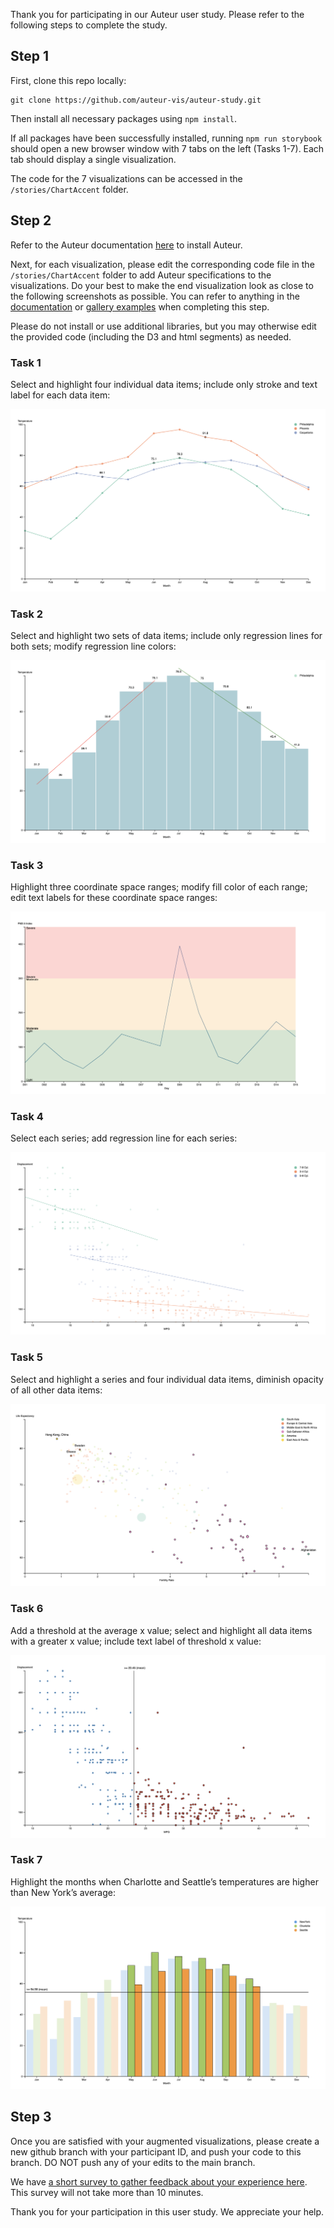 Thank you for participating in our Auteur user study. Please refer to the following steps to complete the study.

## Step 1

First, clone this repo locally:

```
git clone https://github.com/auteur-vis/auteur-study.git
```

Then install all necessary packages using `npm install`.

If all packages have been successfully installed, running `npm run storybook` should open a new browser window with 7 tabs on the left (Tasks 1-7). Each tab should display a single visualization.

The code for the 7 visualizations can be accessed in the `/stories/ChartAccent` folder.

## Step 2

Refer to the Auteur documentation [here](https://auteur-vis.github.io/auteur-doc/gettingstarted) to install Auteur.

Next, for each visualization, please edit the corresponding code file in the `/stories/ChartAccent` folder to add Auteur specifications to the visualizations. Do your best to make the end visualization look as close to the following screenshots as possible. You can refer to anything in the [documentation](https://auteur-vis.github.io/auteur-doc/documentation) or [gallery examples](https://auteur-vis.github.io/auteur-doc/gallery) when completing this step.

Please do not install or use additional libraries, but you may otherwise edit the provided code (including the D3 and html segments) as needed.

### Task 1

Select and highlight four individual data items; include only stroke and text label for each data item:

![Task1 Screenshot](/screenshots/Task1.png)

### Task 2

Select and highlight two sets of data items; include only regression lines for both sets; modify regression line colors:

![Task2 Screenshot](/screenshots/Task2.png)

### Task 3

Highlight three coordinate space ranges; modify fill color of each range; edit text labels for these coordinate space ranges:

![Task3 Screenshot](/screenshots/Task3.png)

### Task 4

Select each series; add regression line for each series:

![Task4 Screenshot](/screenshots/Task4.png)

### Task 5

Select and highlight a series and four individual data items, diminish opacity of all other data items:

![Task5 Screenshot](/screenshots/Task5.png)

### Task 6

Add a threshold at the average x value; select and highlight all data items with a greater x value; include text label of threshold x value:

![Task6 Screenshot](/screenshots/Task6.png)

### Task 7

Highlight the months when Charlotte and Seattle’s temperatures are higher than New York’s average:

![Task7 Screenshot](/screenshots/Task7.png)

## Step 3

Once you are satisfied with your augmented visualizations, please create a new github branch with your participant ID, and push your code to this branch. DO NOT push any of your edits to the main branch.

We have [a short survey to gather feedback about your experience here](). This survey will not take more than 10 minutes.

Thank you for your participation in this user study. We appreciate your help.